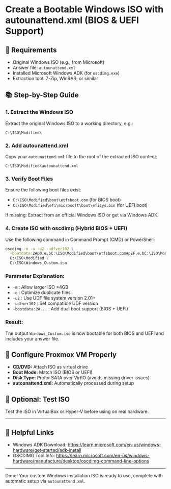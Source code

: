 # Create a Bootable Windows ISO with autounattend.xml (BIOS & UEFI Support)

## 🔧 Requirements

- Original Windows ISO (e.g., from Microsoft)
- Answer file: `autounattend.xml`
- Installed Microsoft Windows ADK (for `oscdimg.exe`)
- Extraction tool: 7-Zip, WinRAR, or similar

## 📚 Step-by-Step Guide

### 1. Extract the Windows ISO
Extract the original Windows ISO to a working directory, e.g.:
```
C:\ISO\Modified\
```

### 2. Add autounattend.xml
Copy your `autounattend.xml` file to the root of the extracted ISO content:
```
C:\ISO\Modified\autounattend.xml
```

### 3. Verify Boot Files
Ensure the following boot files exist:
- `C:\ISO\Modified\boot\etfsboot.com` (for BIOS boot)
- `C:\ISO\Modified\efi\microsoft\boot\efisys.bin` (for UEFI boot)

If missing: Extract from an official Windows ISO or get via Windows ADK.

### 4. Create ISO with oscdimg (Hybrid BIOS + UEFI)
Use the following command in Command Prompt (CMD) or PowerShell:
```cmd
oscdimg -m -o -u2 -udfver102 \
  -bootdata:2#p0,e,bC:\ISO\Modified\boot\etfsboot.com#pEF,e,bC:\ISO\Modified\efi\microsoft\boot\efisys.bin \
  C:\ISO\Modified \
  C:\ISO\Windows_Custom.iso
```

### Parameter Explanation:
- `-m` : Allow larger ISO >4GB
- `-o` : Optimize duplicate files
- `-u2` : Use UDF file system version 2.01+
- `-udfver102` : Set compatible UDF version
- `-bootdata:2#...` : Add dual boot support (BIOS + UEFI)

### Result:
The output `Windows_Custom.iso` is now bootable for both BIOS and UEFI and includes your answer file.

## 🚀 Configure Proxmox VM Properly
- **CD/DVD:** Attach ISO as virtual drive
- **Boot Mode:** Match ISO (BIOS or UEFI)
- **Disk Type:** Prefer SATA over VirtIO (avoids missing driver issues)
- **autounattend.xml:** Automatically processed during setup

## 📅 Optional: Test ISO
Test the ISO in VirtualBox or Hyper-V before using on real hardware.

---

## 🔗 Helpful Links
- Windows ADK Download: https://learn.microsoft.com/en-us/windows-hardware/get-started/adk-install
- OSCDIMG Tool Info: https://learn.microsoft.com/en-us/windows-hardware/manufacture/desktop/oscdimg-command-line-options

---

Done! Your custom Windows installation ISO is ready to use, complete with automatic setup via `autounattend.xml`.
